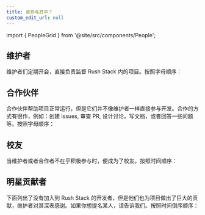 ```yaml
---
title: 谁参与其中？
custom_edit_url: null
---
```


import { PeopleGrid } from '@site/src/components/People';

## 维护者

维护者们定期开会，直接负责监督 Rush Stack 内的项目。按照字母顺序：

<PeopleGrid category="maintainers" />

## 合作伙伴

合作伙伴帮助项目正常运行，但是它们并不像维护者一样直接参与开发。合作的方式有很作，例如：创建 issues, 审查 PR, 设计讨论，写文档，或者回答一些问题等。按照字母顺序：

<PeopleGrid category="collaborators" />

## 校友

当维护者或者合作者不在乎积极参与时，便成为了校友。按照时间顺序：

<PeopleGrid category="alumni" />

## 明星贡献者

下面列出了没有加入到 Rush Stack 的开发者，但是他们也为项目做出了巨大的贡献，维护者对其深表感谢。如果你想提名某人，请告诉我们。按照时间倒序顺序：

<PeopleGrid category="star_contributors" />
